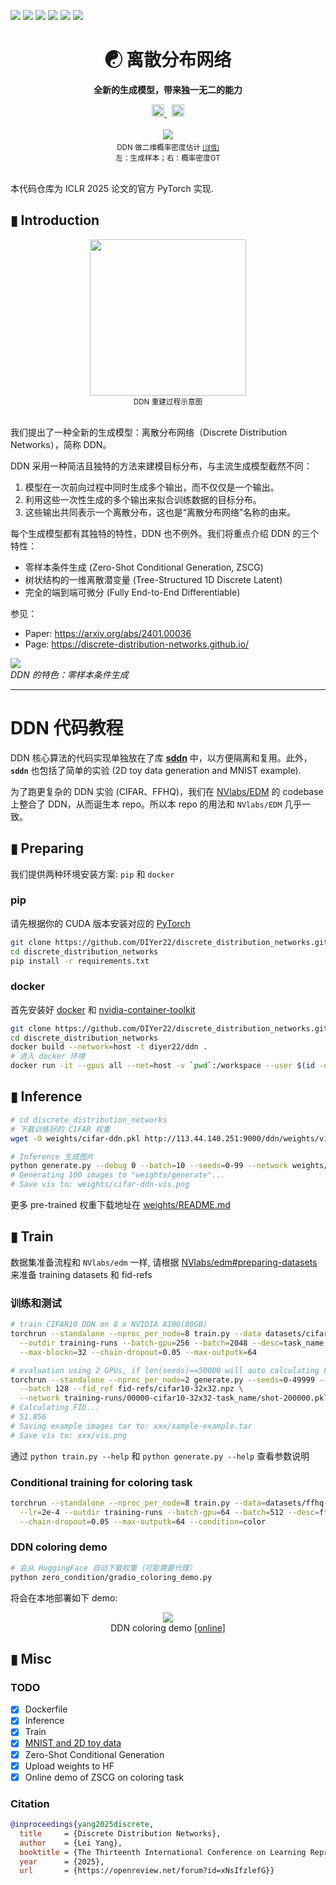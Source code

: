<a href="https://discrete-distribution-networks.github.io/"><img src="https://img.shields.io/static/v1?label=Page&message=github.io&color=blue"></a>
<a href="https://arxiv.org/abs/2401.00036"><img src="https://img.shields.io/badge/arXiv-2401.00036-b31b1b.svg"></a>
<a href="https://openreview.net/forum?id=xNsIfzlefG"><img src="https://img.shields.io/badge/Accepted-ICLR%202025-brightgreen.svg"></a>
<a href="https://ddn-coloring-demo.diyer22.com/"><img src="https://img.shields.io/static/v1?label=Online&message=Demo&color=orange"></a>
<a href="https://huggingface.co/diyer22/ddn_asset/tree/main"><img src="https://img.shields.io/static/v1?label=HuggingFace&message=Models&color=yellow"></a>
<a href="https://zhuanlan.zhihu.com/p/1935903948990047972"><img src="https://img.shields.io/badge/Blog-知乎-blue.svg"></a>

<!-- <a href="https://creativecommons.org/licenses/by-nc-sa/4.0/"><img src="https://img.shields.io/badge/License-CC%20BY--NC--SA%204.0-lightgrey.svg"></a> -->


<div align="center">

<!-- <p style="font-size: 2em; font-weight: bold; margin-top: 20px; margin-bottom: 7px; line-height: 1;">离散分布网络</p> -->

# ☯ 离散分布网络

**全新的生成模型，带来独一无二的能力**

<div style="margin-top:px;font-size:px">
  <a target="_blank" href="https://www.stepfun.com/">
    <img src="https://discrete-distribution-networks.github.io/img/logo-StepFun.png" style="height:20px">
  </a>
    &nbsp;
  <a target="_blank" href="https://en.megvii.com/megvii_research">
    <img src="https://discrete-distribution-networks.github.io/img/logo-Megvii.png" style="height:20px">
  </a>
</div>


<br>
<div align="center">
  <a target="_blank" href="https://discrete-distribution-networks.github.io/2d-density-estimation-gif-with-10000-nodes-ddn.html">
    <img src="https://discrete-distribution-networks.github.io/img/frames_bin100_k2000_itern1800_batch40_framen96_2d-density-estimation-DDN.gif" style="height:">
  </a>
  <small><br>DDN 做二维概率密度估计 <a target="_blank" href="https://discrete-distribution-networks.github.io/2d-density-estimation-gif-with-10000-nodes-ddn.html"><small>[详情]</small></a><br>左：生成样本；右：概率密度GT</small>
</div>
<br>
</div>

<!-- ![SVG](docs/draft/header.svg) -->

本代码仓库为 ICLR 2025 论文的官方 PyTorch 实现.
## ▮ Introduction

<div align="center">
  <a target="_blank" href="https://discrete-distribution-networks.github.io/img/ddn-intro.png">
    <img src="https://discrete-distribution-networks.github.io/img/ddn-intro.png" style="height:250px;width:auto">
  </a>
  <br>
  <small>DDN 重建过程示意图</small>
</div>
<br>
  

我们提出了一种全新的生成模型：离散分布网络（Discrete Distribution Networks），简称 DDN。

DDN 采用一种简洁且独特的方法来建模目标分布，与主流生成模型截然不同：
1. 模型在一次前向过程中同时生成多个输出，而不仅仅是一个输出。
2. 利用这些一次性生成的多个输出来拟合训练数据的目标分布。
3. 这些输出共同表示一个离散分布，这也是“离散分布网络”名称的由来。

每个生成模型都有其独特的特性，DDN 也不例外。我们将重点介绍 DDN 的三个特性：
- 零样本条件生成 (Zero-Shot Conditional Generation, ZSCG)
- 树状结构的一维离散潜变量 (Tree-Structured 1D Discrete Latent)
- 完全的端到端可微分 (Fully End-to-End Differentiable)


参见：
- Paper: https://arxiv.org/abs/2401.00036  
- Page: https://discrete-distribution-networks.github.io/


![](https://discrete-distribution-networks.github.io/img/zscg.png)  
*DDN 的特色：零样本条件生成*

---

# DDN 代码教程
DDN 核心算法的代码实现单独放在了库 [**sddn**](https://github.com/diyer22/sddn) 中，以方便隔离和复用。此外，**`sddn`** 也包括了简单的实验 (2D toy data generation and MNIST example).

为了跑更复杂的 DDN 实验 (CIFAR、FFHQ)，我们在 [NVlabs/EDM](https://github.com/NVlabs/edm) 的 codebase 上整合了 DDN，从而诞生本 repo。所以本 repo 的用法和 `NVlabs/EDM` 几乎一致。


## ▮ Preparing
我们提供两种环境安装方案: `pip` 和 `docker`

### pip
请先根据你的 CUDA 版本安装对应的 [PyTorch](https://pytorch.org/get-started/locally/)
```bash
git clone https://github.com/DIYer22/discrete_distribution_networks.git
cd discrete_distribution_networks
pip install -r requirements.txt
```

### docker
首先安装好 [docker](https://docs.docker.com/get-started/) 和 [nvidia-container-toolkit](https://docs.nvidia.com/datacenter/cloud-native/container-toolkit/latest/install-guide.html)
```bash
git clone https://github.com/DIYer22/discrete_distribution_networks.git
cd discrete_distribution_networks
docker build --network=host -t diyer22/ddn .
# 进入 docker 环境
docker run -it --gpus all --net=host -v `pwd`:/workspace --user $(id -u):$(id -g) diyer22/ddn bash
```


## ▮ Inference
```bash
# cd discrete_distribution_networks
# 下载训练好的 CIFAR 权重
wget -O weights/cifar-ddn.pkl http://113.44.140.251:9000/ddn/weights/v15-00035-cifar10-32x32-cifar_blockn32_outputk64_chain.dropout0.05_fp32_goon.v15.22-shot-087808.pkl

# Inference 生成图片
python generate.py --debug 0 --batch=10 --seeds=0-99 --network weights/cifar-ddn.pkl
# Generating 100 images to "weights/generate"...
# Save vis to: weights/cifar-ddn-vis.png
```
更多 pre-trained 权重下载地址在 [weights/README.md](weights/README.md)


## ▮ Train
数据集准备流程和 `NVlabs/edm` 一样, 请根据 [NVlabs/edm#preparing-datasets](https://github.com/NVlabs/edm?tab=readme-ov-file#preparing-datasets) 来准备 training datasets 和 fid-refs

### 训练和测试
```bash
# train CIFAR10 DDN on 8 x NVIDIA A100(80GB)
torchrun --standalone --nproc_per_node=8 train.py --data datasets/cifar10-32x32.zip \
  --outdir training-runs --batch-gpu=256 --batch=2048 --desc=task_name \
  --max-blockn=32 --chain-dropout=0.05 --max-outputk=64

# evaluation using 2 GPUs, if len(seeds)==50000 will auto calculating FID.
torchrun --standalone --nproc_per_node=2 generate.py --seeds=0-49999 --subdirs \
  --batch 128 --fid_ref fid-refs/cifar10-32x32.npz \
  --network training-runs/00000-cifar10-32x32-task_name/shot-200000.pkl
# Calculating FID...
# 51.856
# Saving example images tar to: xxx/sample-example.tar
# Save vis to: xxx/vis.png
```
通过 `python train.py --help` 和 `python generate.py --help` 查看参数说明

### Conditional training for coloring task
```bash
torchrun --standalone --nproc_per_node=8 train.py --data=datasets/ffhq-256x256.zip \
  --lr=2e-4 --outdir training-runs --batch-gpu=64 --batch=512 --desc=ffhq256_cond.color \
  --chain-dropout=0.05 --max-outputk=64 --condition=color
```


### DDN coloring demo
```bash
# 会从 HuggingFace 自动下载权重（可能需要代理）
python zero_condition/gradio_coloring_demo.py
```
将会在本地部署如下 demo:

<div align="center">
  <a target="_blank" href="https://ddn-coloring-demo.diyer22.com/">
    <img src="https://discrete-distribution-networks.github.io/img/astronaut_coloring.gif" style="height:">
  </a>
  <br>DDN coloring demo <a target="_blank" href="https://ddn-coloring-demo.diyer22.com/">[online]</a>
</div>

## ▮ Misc
### TODO
- [x] Dockerfile
- [x] Inference
- [x] Train
- [x] [MNIST and 2D toy data](https://github.com/DIYer22/sddn?tab=readme-ov-file#-toy-example-for-2d-density-estimation)
- [x] Zero-Shot Conditional Generation
- [x] Upload weights to HF
- [x] Online demo of ZSCG on coloring task
<!-- - [ ] Support CPU inference -->
### Citation
```bibtex
@inproceedings{yang2025discrete,
  title     = {Discrete Distribution Networks},
  author    = {Lei Yang},
  booktitle = {The Thirteenth International Conference on Learning Representations},
  year      = {2025},
  url       = {https://openreview.net/forum?id=xNsIfzlefG}}
```

